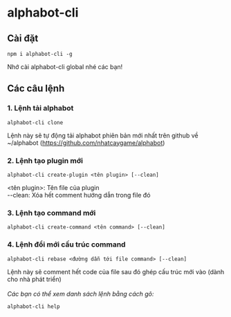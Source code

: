 # alphabot-cli
## Cài đặt
```shellscript
npm i alphabot-cli -g
```
Nhớ cài alphabot-cli global nhé các bạn!
##  Các câu lệnh
### 1. Lệnh tải alphabot
```shellscript
alphabot-cli clone
```
Lệnh này sẽ tự động tải alphabot phiên bản mới nhất trên github về ~/alphabot (https://github.com/nhatcaygame/alphabot)
### 2. Lệnh tạo plugin mới
```shellscript
alphabot-cli create-plugin <tên plugin> [--clean]
```
<tên plugin>: Tên file của plugin<br>
--clean: Xóa hết comment hướng dẫn trong file đó
### 3. Lệnh tạo command mới
```shellscript
alphabot-cli create-command <tên command> [--clean]
```
### 4. Lệnh đổi mới cấu trúc command
```shellscript
alphabot-cli rebase <đường dẫn tới file command> [--clean]
```
Lệnh này sẽ comment hết code của file sau đó ghép cấu trúc mới vào (dành cho nhà phát triển)
<br><br>
*Các bạn có thể xem danh sách lệnh bằng cách gõ:*
```shellscript
alphabot-cli help
```
